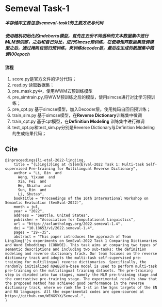 # Semeval Task-1



##### 本存储库主要包含semeval-task1的主要方法与代码

##### 使用随机初始化的mdeberta模型，首先在五份不同语种的文本数据集中进行MLM预训练，之后和自己对比，进行Simcse预训练，在使用矩阵数据集微调模型之后，通过掩码自回归预训练，来训练decoder层，最后在生成的数据集中微调100epoch

#### 流程

1. score.py是官方文件的评分代码；
2. read.py 读取数据集；
3. pre_mask.py中，使用WWM去预训练模型
4. pre_simtrain.py,将WWM预训练之后的模型，使用simcse进行对比学习预训练；
5. pre_cpt.py 基于simcse模型，加入Decoder层，使用掩码自回归预训练；
6. train_sim.py 基于simcse模型，在**Reverse Dictionary**训练集中微调
7. train_cpt.py 基于cpt模型，在**Definition Modeling** 训练集中进行微调
8. test_cpt.py和test_sim.py分别是Reverse Dictionary与Definition Modeling的生成结果代码；

## Cite
```
@inproceedings{li-etal-2022-lingjing,
    title = "{L}ing{J}ing at {S}em{E}val-2022 Task 1: Multi-task Self-supervised Pre-training for Multilingual Reverse Dictionary",
    author = "Li, Bin  and
      Weng, Yixuan  and
      Xia, Fei  and
      He, Shizhu  and
      Sun, Bin  and
      Li, Shutao",
    booktitle = "Proceedings of the 16th International Workshop on Semantic Evaluation (SemEval-2022)",
    month = jul,
    year = "2022",
    address = "Seattle, United States",
    publisher = "Association for Computational Linguistics",
    url = "https://aclanthology.org/2022.semeval-1.4",
    doi = "10.18653/v1/2022.semeval-1.4",
    pages = "29--35",
    abstract = "This paper introduces the approach of Team LingJing{'}s experiments on SemEval-2022 Task 1 Comparing Dictionaries and Word Embeddings (CODWOE). This task aims at comparing two types of semantic descriptions and including two sub-tasks: the definition modeling and reverse dictionary track. Our team focuses on the reverse dictionary track and adopts the multi-task self-supervised pre-training for multilingual reverse dictionaries. Specifically, the randomly initialized mDeBERTa-base model is used to perform multi-task pre-training on the multilingual training datasets. The pre-training step is divided into two stages, namely the MLM pre-training stage and the contrastive pre-training stage. The experimental results show that the proposed method has achieved good performance in the reverse dictionary track, where we rank the 1-st in the Sgns targets of the EN and RU languages. All the experimental codes are open-sourced at https://github.com/WENGSYX/Semeval.",
}

```
